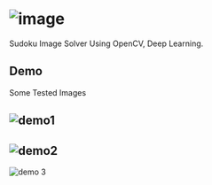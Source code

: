 # ![image](https://user-images.githubusercontent.com/70458571/115387583-87f6ec80-a1f8-11eb-8854-0145cc08586b.png)
Sudoku Image Solver Using OpenCV, Deep Learning.

## Demo
Some Tested Images

![demo1](https://user-images.githubusercontent.com/70458571/115389489-c5f51000-a1fa-11eb-9554-39632693aa0a.png)
--
![demo2](https://user-images.githubusercontent.com/70458571/115389600-e7ee9280-a1fa-11eb-9bde-1ce87c1b1c12.png)
--
![demo 3](https://user-images.githubusercontent.com/70458571/115389621-ed4bdd00-a1fa-11eb-941b-21676e476257.png)
